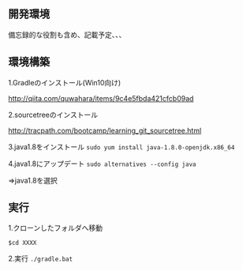 ## 開発環境
備忘録的な役割も含め、記載予定、、、

## 環境構築
1.Gradleのインストール(Win10向け)

http://qiita.com/quwahara/items/9c4e5fbda421cfcb09ad


2.sourcetreeのインストール

http://tracpath.com/bootcamp/learning_git_sourcetree.html


3.java1.8をインストール
```sudo yum install java-1.8.0-openjdk.x86_64```


4.java1.8にアップデート
```sudo alternatives --config java```

⇒java1.8を選択


## 実行
1.クローンしたフォルダへ移動

```$cd XXXX```

2.実行
```./gradle.bat```
